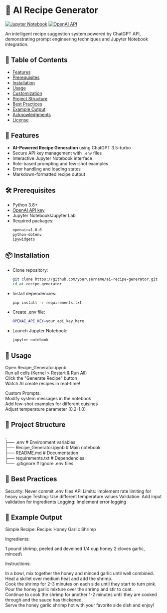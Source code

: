 # 🍳 AI Recipe Generator

[![Jupyter Notebook](https://img.shields.io/badge/Jupyter-Notebook-orange)](recipe_generator.ipynb)
[![OpenAI API](https://img.shields.io/badge/OpenAI-API-412991)](https://platform.openai.com)

An intelligent recipe suggestion system powered by ChatGPT API, demonstrating prompt engineering techniques and Jupyter Notebook integration.

## 📖 Table of Contents
- [Features](#-features)
- [Prerequisites](#-prerequisites)
- [Installation](#-installation)
- [Usage](#-usage)
- [Customization](#-customization)
- [Project Structure](#-project-structure)
- [Best Practices](#-best-practices)
- [Example Output](#-example-output)
- [Acknowledgments](#-acknowledgments)
- [License](#-license)

## 🌟 Features
- **AI-Powered Recipe Generation** using ChatGPT 3.5-turbo
- Secure API key management with `.env` files
- Interactive Jupyter Notebook interface
- Role-based prompting and few-shot examples
- Error handling and loading states
- Markdown-formatted recipe output

## 🛠 Prerequisites
- Python 3.8+
- [OpenAI API key](https://platform.openai.com/api-keys)
- Jupyter Notebook/Jupyter Lab
- Required packages:
  ```bash
  openai>=1.0.0
  python-dotenv
  ipywidgets

## 📦 Installation
- Clone repository:
  ```bash
  git clone https://github.com/yourusername/ai-recipe-generator.git
  cd ai-recipe-generator
- Install dependencies:
  ```bash
  pip install -r requirements.txt
- Create .env file:
  ```bash
  OPENAI_API_KEY=your_api_key_here
- Launch Jupyter Notebook:
  ```bash
  jupyter notebook

## 🚀 Usage
Open Recipe_Generator.ipynb<br>
Run all cells (Kernel > Restart & Run All)<br>
Click the "Generate Recipe" button<br>
Watch AI create recipes in real-time!<br>

Custom Prompts:<br>
Modify system messages in the notebook<br>
Add few-shot examples for different cuisines<br>
Adjust temperature parameter (0.2-1.0)<br>

## 📂 Project Structure
.\
├── .env                    # Environment variables\
├── Recipe_Generator.ipynb  # Main notebook\
├── README.md               # Documentation\
├── requirements.txt        # Dependencies\
└── .gitignore              # Ignore .env files

## 🔑 Best Practices
Security: Never commit .env files
API Limits: Implement rate limiting for heavy usage
Testing: Use different temperature values
Validation: Add input validation for ingredients
Logging: Implement error logging

## 📝 Example Output
Simple Recipe: Recipe: Honey Garlic Shrimp

Ingredients:

1 pound shrimp, peeled and deveined
1/4 cup honey
2 cloves garlic, minced\

Instructions:

In a bowl, mix together the honey and minced garlic until well combined.\
Heat a skillet over medium heat and add the shrimp.\
Cook the shrimp for 2-3 minutes on each side until they start to turn pink.\
Pour the honey garlic mixture over the shrimp and stir to coat.\
Continue to cook the shrimp for another 1-2 minutes until they are cooked through and the sauce has thickened.\
Serve the honey garlic shrimp hot with your favorite side dish and enjoy!

